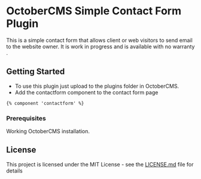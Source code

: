 # OctoberCMS Simple Contact Form Plugin
This is a simple contact form that allows client or web visitors to send email to the website owner. It is work in progress and is available with no warranty .

## Getting Started


*  To use this plugin just upload to the plugins folder in OctoberCMS.
*  Add the contactform component to the contact form page

```
{% component 'contactform' %}
```

### Prerequisites

Working OctoberCMS installation.

## License

This project is licensed under the MIT License - see the [LICENSE.md](LICENSE.md) file for details
